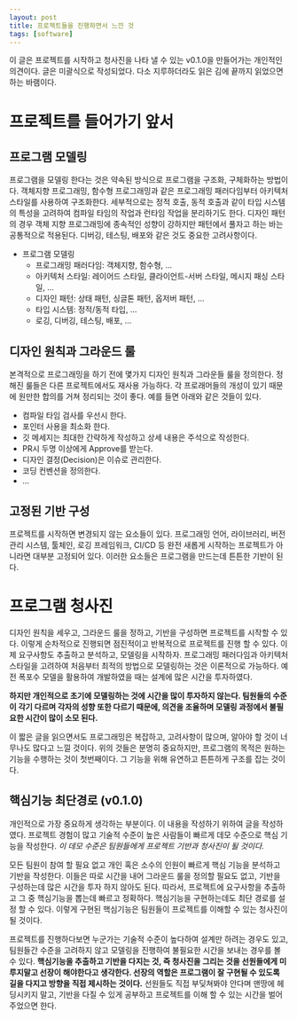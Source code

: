 ```yaml
---
layout: post
title: 프로젝트들을 진행하면서 느낀 것
tags: [software]
---
```


이 글은 프로젝트를 시작하고 청사진을 나타 낼 수 있는 v0.1.0을 만들어가는 개인적인 의견이다.
글은 미괄식으로 작성되었다. 다소 지루하더라도 읽은 김에 끝까지 읽었으면 하는 바램이다.

# 프로젝트를 들어가기 앞서
## 프로그램 모델링
프로그램을 모델링 한다는 것은 약속된 방식으로 프로그램을 구조화, 구체화하는 방법이다.
객체지향 프로그래밍, 함수형 프로그래밍과 같은 프로그래밍 패러다임부터 아키텍처 스타일를 사용하여 구조화한다.
세부적으로는 정적 호출, 동적 호출과 같이 타입 시스템의 특성을 고려하여 컴파일 타임의 작업과 런타임 작업을 분리하기도 한다.
디자인 패턴의 경우 객체 지향 프로그래밍에 종속적인 성향이 강하지만 패턴에서 풀자고 하는 바는 공통적으로 적용된다. 디버깅, 테스팅, 배포와 같은 것도 중요한 고려사항이다. 

- 프로그램 모델링
	- 프로그래밍 패러다임: 객체지향, 함수형, ...
	- 아키텍처 스타일: 레이어드 스타일, 클라이언트-서버 스타일, 메시지 패싱 스타일, ...
	- 디자인 패턴: 상태 패턴, 싱글톤 패턴, 옵저버 패턴, ...
	- 타입 시스템: 정적/동적 타입, ...
	- 로깅, 디버깅, 테스팅, 배포, ...

## 디자인 원칙과 그라운드 룰
본격적으로 프로그래밍을 하기 전에 몇가지 디자인 원칙과 그라운들 룰을 정의한다. 정해진 룰들은 다른 프로젝트에서도 재사용 가능하다. 각 프로래머들의 개성이 있기 때문에 원만한 합의를 거쳐 정리되는 것이 좋다. 예를 들면 아래와 같은 것들이 있다.
- 컴파일 타임 검사를 우선시 한다.
- 포인터 사용을 최소화 한다.
- 깃 메세지는 최대한 간략하게 작성하고 상세 내용은 주석으로 작성한다.
- PR시 두명 이상에게 Approve를 받는다.
- 디자인 결정(Decision)은 이슈로 관리한다.
- 코딩 컨벤션을 정의한다.
- ...

## 고정된 기반 구성
프로젝트를 시작하면 변경되지 않는 요소들이 있다. 프로그래밍 언어, 라이브러리, 버전 관리 시스템, 툴체인, 로깅 프레임워크, CI/CD 등 완전 새롭게 시작하는 프로젝트가 아니라면 대부분 고정되어 있다. 이러한 요소들은 프로그램을 만드는데 튼튼한 기반이 된다.


# 프로그램 청사진
디자인 원칙을 세우고, 그라운드 룰을 정하고, 기반을 구성하면 프로젝트를 시작할 수 있다. 이렇게 순차적으로 진행되면 점진적이고 반복적으로 프로젝트를 진행 할 수 있다. 이제 요구사항도 추출하고 분석하고, 모델링을 시작하자. 프로그래밍 패러다임과 아키텍처 스타일을 고려하여 처음부터 최적의 방법으로 모델링하는 것은 이론적으로 가능하다. 예전 폭포수 모델을 활용하여 개발하였을 때는 설계에 많은 시간을 투자하였다.


**하지만 개인적으로 초기에 모델링하는 것에 시간을 많이 투자하지 않는다. 팀원들의 수준이 각기 다르며 각자의 성향 또한 다르기 때문에, 의견을 조율하며 모델링 과정에서 불필요한 시간이 많이 소모 된다.**

이 짧은 글을 읽으면서도 프로그래밍은 복잡하고, 고려사항이 많으며, 알아야 할 것이 너무나도 많다고 느낄 것이다. 위의 것들은 분명히 중요하지만, 프로그램의 목적은 원하는 기능을 수행하는 것이 첫번째이다. 그 기능을 위해 유연하고 튼튼하게 구조를 잡는 것이다.

## 핵심기능 최단경로 (v0.1.0)
개인적으로 가장 중요하게 생각하는 부분이다. 이 내용을 작성하기 위하여 글을 작성하였다. 프로젝트 경험이 많고 기술적 수준이 높은 사람들이 빠르게 데모 수준으로 핵심 기능을 작성한다. *이 데모 수준은 팀원들에게 프로젝트 기반과 청사진이 될 것이다.*

모든 팀원이 참여 할 필요 없고 개인 혹은 소수의 인원이 빠르게 핵심 기능을 분석하고 기반을 작성한다. 이들은 따로 시간을 내어 그라운드 룰을 정의할 필요도 없고, 기반을 구성하는데 많은 시간을 투자 하지 않아도 된다. 따라서, 프로젝트에 요구사항을 추출하고 그 중 핵심기능을 뽑는데 빠르고 정확하다. 핵심기능을 구현하는데도 최단 경로를 설정 할 수 있다. 이렇게 구현된 핵심기능은 팀원들이 프로젝트를 이해할 수 있는 청사진이 될 것이다.

프로젝트를 진행하다보면 누군가는 기술적 수준이 높다하여 설계만 하려는 경우도 있고, 팀원들간 수준을 고려하지 않고 모델링을 진행하여 불필요한 시간을 보내는 경우를 볼 수 있다. **핵심기능을 추출하고 기반을 다지는 것, 즉 청사진을 그리는 것을 선원들에게 미루지말고 선장이 해야한다고 생각한다. 선장의 역할은 프로그램이 잘 구현될 수 있도록 길을 다지고 방향을 직접 제시하는 것이다.** 선원들도 직접 부딪쳐봐야 안다며 맨땅에 헤딩시키지 말고, 기반을 다질 수 있게 공부하고 프로젝트를 이해 할 수 있는 시간을 벌어주었으면 한다.
